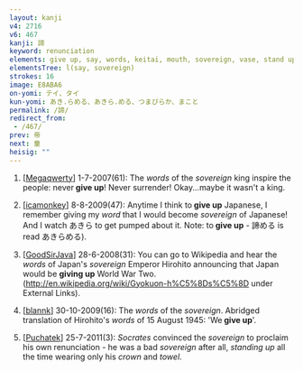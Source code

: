 ```yaml
---
layout: kanji
v4: 2716
v6: 467
kanji: 諦
keyword: renunciation
elements: give up, say, words, keitai, mouth, sovereign, vase, stand up, top hat, apron, crown, towel
elementsTree: l(say, sovereign)
strokes: 16
image: E8ABA6
on-yomi: テイ、タイ
kun-yomi: あき.らめる、あきら.める、つまびらか、まこと
permalink: /諦/
redirect_from:
 - /467/
prev: 帝
next: 童
heisig: ""
---
```


1) [<a href="http://kanji.koohii.com/profile/Megaqwerty">Megaqwerty</a>] 1-7-2007(61): The <em>words</em> of the <em>sovereign</em> king inspire the people: never<strong> give up</strong>! Never surrender! Okay...maybe it wasn&#039;t a king.

2) [<a href="http://kanji.koohii.com/profile/icamonkey">icamonkey</a>] 8-8-2009(47): Anytime I think to<strong> give up</strong> Japanese, I remember giving my <em>word</em> that I would become <em>sovereign</em> of Japanese! And I watch あきら to get pumped about it. Note: to<strong> give up</strong> - 諦める is read あきらめる).

3) [<a href="http://kanji.koohii.com/profile/GoodSirJava">GoodSirJava</a>] 28-6-2008(31): You can go to Wikipedia and hear the <em>words</em> of Japan&#039;s <em>sovereign</em> Emperor Hirohito announcing that Japan would be <strong>giving up</strong> World War Two. (<a href="http://en.wikipedia.org/wiki/Gyokuon-h%C5%8Ds%C5%8D">http://en.wikipedia.org/wiki/Gyokuon-h%C5%8Ds%C5%8D</a> under External Links).

4) [<a href="http://kanji.koohii.com/profile/blannk">blannk</a>] 30-10-2009(16): The <em>words</em> of the <em>sovereign</em>. Abridged translation of Hirohito&#039;s <em>words</em> of 15 August 1945: &#039;We<strong> give up</strong>&#039;.

5) [<a href="http://kanji.koohii.com/profile/Puchatek">Puchatek</a>] 25-7-2011(3): <em>Socrates</em> convinced the <em>sovereign</em> to proclaim his own renunciation - he was a bad <em>sovereign</em> after all, <em>standing up</em> all the time wearing only his <em>crown</em> and <em>towel</em>.

